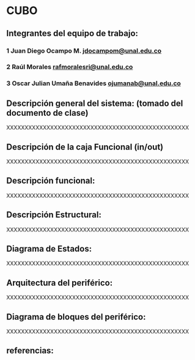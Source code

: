 # CUBO

## Integrantes del equipo de trabajo:

### 1 Juan Diego Ocampo M. jdocampom@unal.edu.co

### 2 Raúl Morales rafmoralesri@unal.edu.co

### 3 Oscar Julian Umaña Benavides ojumanab@unal.edu.co


## Descripción general del sistema: (tomado del documento de clase)

XXXXXXXXXXXXXXXXXXXXXXXXXXXXXXXXXXXXXXXXXXXXXXXXXX

## Descripción de la caja Funcional  (in/out)

XXXXXXXXXXXXXXXXXXXXXXXXXXXXXXXXXXXXXXXXXXXXXXXXXX

## Descripción funcional:

XXXXXXXXXXXXXXXXXXXXXXXXXXXXXXXXXXXXXXXXXXXXXXXXXX

## Descripción Estructural:

XXXXXXXXXXXXXXXXXXXXXXXXXXXXXXXXXXXXXXXXXXXXXXXXXX

## Diagrama de Estados:

XXXXXXXXXXXXXXXXXXXXXXXXXXXXXXXXXXXXXXXXXXXXXXXXXX

## Arquitectura del periférico:

XXXXXXXXXXXXXXXXXXXXXXXXXXXXXXXXXXXXXXXXXXXXXXXXXX

## Diagrama de bloques del periférico:

XXXXXXXXXXXXXXXXXXXXXXXXXXXXXXXXXXXXXXXXXXXXXXXXXX

## referencias:
